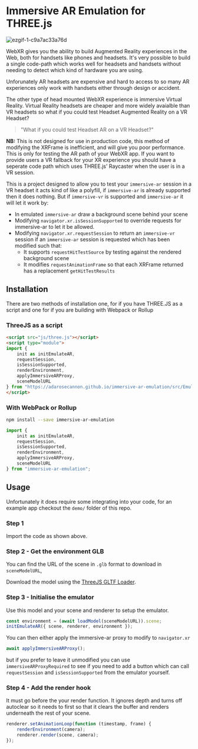 # Immersive AR Emulation for THREE.js

![ezgif-1-c9a7ac33a76d](https://user-images.githubusercontent.com/4225330/100097900-1e470200-2e55-11eb-88d8-8e1544880780.gif)

WebXR gives you the ability to build Augmented Reality experiences in the Web, both for handsets like phones and headsets. It's very possible to build
a single code-path which works well for headsets and handsets without needing to detect which kind of hardware you are using.

Unforunately AR headsets are expensive and hard to access to so many AR experiences only work with handsets either through design or accident.

The other type of head mounted WebXR experience is immersive Virtual Reality. Virtual Reality headsets are cheaper and more widely avaialble
than VR headsets so what if you could test Headset Augmented Reality on a VR Headset?

> "What if you could test Headset AR on a VR Headset?"

**NB:** This is not designed for use in production code, this method of modifying the XRFrame is inefficient, and will give you poor performance. This is only for testing the AR path of your WebXR app.
If you want to provide users a VR fallback for your XR experience you should have a seperate code path which uses THREE.js' Raycaster when the user is in a VR session.

This is a project designed to allow you to test your `immersive-ar` session in a VR headset it acts kind of
like a polyfill, if `immersive-ar` is already supported then it does nothing. But if `immersive-vr` is supported
and `immersive-ar` it will let it work by:

* In emulated `immersive-ar` draw a background scene behind your scene
* Modifying `navigator.xr.isSessionSupported` to override requests for immersive-ar to let it be allowed.
* Modifying `navigator.xr.requestSession` to return an `immersive-vr` session if an `immersive-ar` session is requested which has been modified such that:
  * It supports `requestHitTestSource` by testing against the rendered background scene
  * It modifies `requestAnimationFrame` so that each XRFrame returned has a replacement `getHitTestResults`

## Installation

There are two methods of installation one, for if you have THREE.JS as a script and one for if you are building with Webpack or Rollup

### ThreeJS as a script

```html
<script src="js/three.js"></script>
<script type="module">
import {
	init as initEmulateAR,
	requestSession,
	isSessionSupported,
	renderEnvironment,
	applyImmersiveARProxy,
	sceneModelURL
} from "https://adarosecannon.github.io/immersive-ar-emulation/src/EmulateAR.js";
</script>

```

### With WebPack or Rollup

```bash
npm install --save immersive-ar-emulation
```

```js
import {
	init as initEmulateAR,
	requestSession,
	isSessionSupported,
	renderEnvironment,
	applyImmersiveARProxy,
	sceneModelURL
} from "immersive-ar-emulation";
```

## Usage

Unfortunately it does require some integrating into your code, for an example app checkout the `demo/` folder of this repo.

### Step 1

Import the code as shown above.

### Step 2 - Get the environment GLB

You can find the URL of the scene in `.glb` format to download in `sceneModelURL`,

Download the model using the [ThreeJS GLTF Loader](https://threejs.org/docs/#examples/en/loaders/GLTFLoader).

### Step 3 - Initialise the emulator

Use this model and your scene and renderer to setup the emulator.

```js
const environment = (await loadModel(sceneModelURL)).scene;
initEmulateAR({ scene, renderer, environment });
```

You can then either apply the immersive-ar proxy to modify to `navigator.xr`

```js
await applyImmersiveARProxy();
```

but if you prefer to leave it unmodified you can use `immersiveARProxyRequired` to see if you need to add a button
which can call `requestSession` and `isSessionSupported` from the emulator yourself.


### Step 4 - Add the render hook

It must go before the your render function. It ignores depth and turns off autoclear so it needs to first so
that it clears the buffer and renders underneath the rest of your scene.

```js
renderer.setAnimationLoop(function (timestamp, frame) {
	renderEnvironment(camera);
	renderer.render(scene, camera);
});
```
